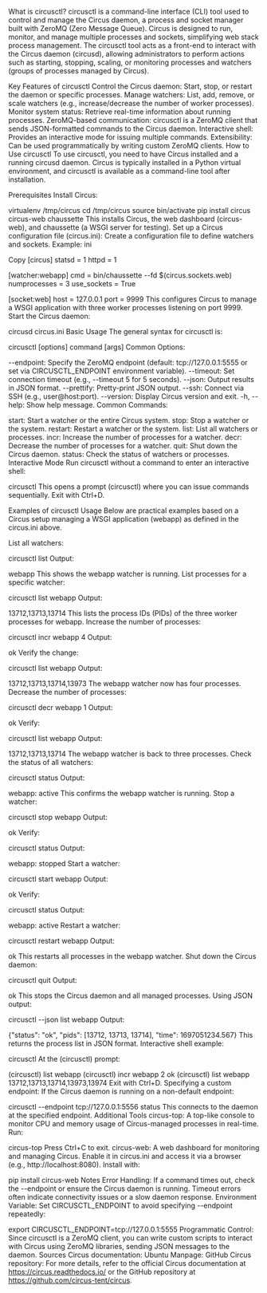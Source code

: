 What is circusctl?
circusctl is a command-line interface (CLI) tool used to control and manage the Circus daemon, a process and socket manager built with ZeroMQ (Zero Message Queue). Circus is designed to run, monitor, and manage multiple processes and sockets, simplifying web stack process management. The circusctl tool acts as a front-end to interact with the Circus daemon (circusd), allowing administrators to perform actions such as starting, stopping, scaling, or monitoring processes and watchers (groups of processes managed by Circus).

Key Features of circusctl
Control the Circus daemon: Start, stop, or restart the daemon or specific processes.
Manage watchers: List, add, remove, or scale watchers (e.g., increase/decrease the number of worker processes).
Monitor system status: Retrieve real-time information about running processes.
ZeroMQ-based communication: circusctl is a ZeroMQ client that sends JSON-formatted commands to the Circus daemon.
Interactive shell: Provides an interactive mode for issuing multiple commands.
Extensibility: Can be used programmatically by writing custom ZeroMQ clients.
How to Use circusctl
To use circusctl, you need to have Circus installed and a running circusd daemon. Circus is typically installed in a Python virtual environment, and circusctl is available as a command-line tool after installation.

Prerequisites
Install Circus:

virtualenv /tmp/circus
cd /tmp/circus
source bin/activate
pip install circus circus-web chaussette
This installs Circus, the web dashboard (circus-web), and chaussette (a WSGI server for testing).
Set up a Circus configuration file (circus.ini): Create a configuration file to define watchers and sockets. Example:
ini

Copy
[circus]
statsd = 1
httpd = 1

[watcher:webapp]
cmd = bin/chaussette --fd $(circus.sockets.web)
numprocesses = 3
use_sockets = True

[socket:web]
host = 127.0.0.1
port = 9999
This configures Circus to manage a WSGI application with three worker processes listening on port 9999.
Start the Circus daemon:

circusd circus.ini
Basic Usage
The general syntax for circusctl is:

circusctl [options] command [args]
Common Options:

--endpoint: Specify the ZeroMQ endpoint (default: tcp://127.0.0.1:5555 or set via CIRCUSCTL_ENDPOINT environment variable).
--timeout: Set connection timeout (e.g., --timeout 5 for 5 seconds).
--json: Output results in JSON format.
--prettify: Pretty-print JSON output.
--ssh: Connect via SSH (e.g., user@host:port).
--version: Display Circus version and exit.
-h, --help: Show help message.
Common Commands:

start: Start a watcher or the entire Circus system.
stop: Stop a watcher or the system.
restart: Restart a watcher or the system.
list: List all watchers or processes.
incr: Increase the number of processes for a watcher.
decr: Decrease the number of processes for a watcher.
quit: Shut down the Circus daemon.
status: Check the status of watchers or processes.
Interactive Mode
Run circusctl without a command to enter an interactive shell:

circusctl
This opens a prompt (circusctl) where you can issue commands sequentially. Exit with Ctrl+D.

Examples of circusctl Usage
Below are practical examples based on a Circus setup managing a WSGI application (webapp) as defined in the circus.ini above.

List all watchers:

circusctl list
Output:

webapp
This shows the webapp watcher is running.
List processes for a specific watcher:

circusctl list webapp
Output:

13712,13713,13714
This lists the process IDs (PIDs) of the three worker processes for webapp.
Increase the number of processes:

circusctl incr webapp 4
Output:

ok
Verify the change:

circusctl list webapp
Output:

13712,13713,13714,13973
The webapp watcher now has four processes.
Decrease the number of processes:

circusctl decr webapp 1
Output:

ok
Verify:

circusctl list webapp
Output:

13712,13713,13714
The webapp watcher is back to three processes.
Check the status of all watchers:

circusctl status
Output:

webapp: active
This confirms the webapp watcher is running.
Stop a watcher:

circusctl stop webapp
Output:

ok
Verify:

circusctl status
Output:

webapp: stopped
Start a watcher:

circusctl start webapp
Output:

ok
Verify:

circusctl status
Output:

webapp: active
Restart a watcher:

circusctl restart webapp
Output:

ok
This restarts all processes in the webapp watcher.
Shut down the Circus daemon:

circusctl quit
Output:

ok
This stops the Circus daemon and all managed processes.
Using JSON output:

circusctl --json list webapp
Output:

{"status": "ok", "pids": [13712, 13713, 13714], "time": 1697051234.567}
This returns the process list in JSON format.
Interactive shell example:

circusctl
At the (circusctl) prompt:

(circusctl) list
webapp
(circusctl) incr webapp 2
ok
(circusctl) list webapp
13712,13713,13714,13973,13974
Exit with Ctrl+D.
Specifying a custom endpoint: If the Circus daemon is running on a non-default endpoint:

circusctl --endpoint tcp://127.0.0.1:5556 status
This connects to the daemon at the specified endpoint.
Additional Tools
circus-top: A top-like console to monitor CPU and memory usage of Circus-managed processes in real-time. Run:

circus-top
Press Ctrl+C to exit.
circus-web: A web dashboard for monitoring and managing Circus. Enable it in circus.ini and access it via a browser (e.g., http://localhost:8080). Install with:

pip install circus-web
Notes
Error Handling: If a command times out, check the --endpoint or ensure the Circus daemon is running. Timeout errors often indicate connectivity issues or a slow daemon response.
Environment Variable: Set CIRCUSCTL_ENDPOINT to avoid specifying --endpoint repeatedly:

export CIRCUSCTL_ENDPOINT=tcp://127.0.0.1:5555
Programmatic Control: Since circusctl is a ZeroMQ client, you can write custom scripts to interact with Circus using ZeroMQ libraries, sending JSON messages to the daemon.
Sources
Circus documentation:
Ubuntu Manpage:
GitHub Circus repository:
For more details, refer to the official Circus documentation at https://circus.readthedocs.io/ or the GitHub repository at https://github.com/circus-tent/circus.
